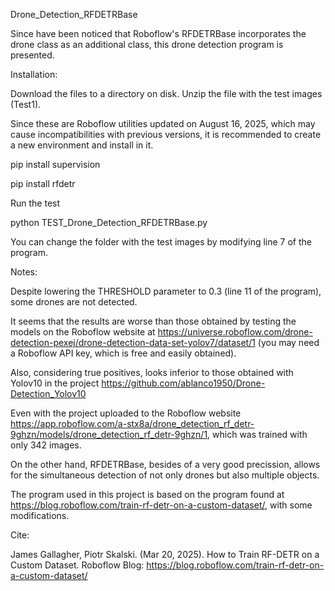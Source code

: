 Drone_Detection_RFDETRBase

Since have been noticed that Roboflow's RFDETRBase incorporates the drone class as an additional class, this drone detection program is presented.

Installation:

Download the files to a directory on disk. Unzip the file with the test images (Test1).

Since these are Roboflow utilities updated on August 16, 2025, which may cause incompatibilities with previous versions, it is recommended to create a new environment and install in  it.

pip install supervision

pip install rfdetr

Run the test

python TEST_Drone_Detection_RFDETRBase.py

You can change the folder with the test images by modifying line 7 of the program.

Notes:

Despite lowering the THRESHOLD parameter to 0.3 (line 11 of the program), some drones are not detected.

It seems that the results are worse than those obtained by testing the models on the Roboflow website at
https://universe.roboflow.com/drone-detection-pexej/drone-detection-data-set-yolov7/dataset/1 (you may need a Roboflow API key, which is free and easily obtained).

Also, considering true positives, looks inferior to those obtained with Yolov10 in the project https://github.com/ablanco1950/Drone-Detection_Yolov10

Even with the project uploaded to the Roboflow website https://app.roboflow.com/a-stx8a/drone_detection_rf_detr-9ghzn/models/drone_detection_rf_detr-9ghzn/1, which was trained with only 342 images.

On the other hand, RFDETRBase, besides of a very good precission, allows for the simultaneous detection of not only drones but also multiple objects.

The program used in this project is based on the program found at https://blog.roboflow.com/train-rf-detr-on-a-custom-dataset/, with some modifications.

Cite:

James Gallagher, Piotr Skalski. (Mar 20, 2025). How to Train RF-DETR on a Custom Dataset. Roboflow Blog: https://blog.roboflow.com/train-rf-detr-on-a-custom-dataset/
